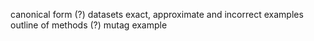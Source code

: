 canonical form (?)
datasets
exact, approximate and incorrect examples
outline of methods (?)
mutag example
